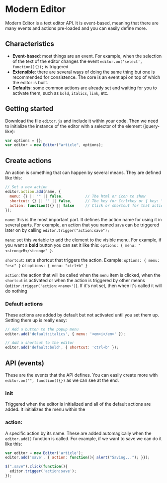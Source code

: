 # Modern Editor

Modern Editor is a text editor API. It is event-based, meaning that there are many events and actions pre-loaded and you can easily define more.


## Characteristics

- **Event-based**: most things are an event. For example, when the selection of the text of the editor changes the event `editor.on('select', function(){});` is triggered
- **Extensible**: there are several ways of doing the same thing but one is recommended for consistence. The core is an event api on top of which the editor is built.
- **Defaults**: some common actions are already set and waiting for you to activate them, such as `bold`, `italics`, `link`, etc.


## Getting started

Download the file `editor.js` and include it within your code. Then we need to initialize the instance of the editor with a selector of the element (jquery-like):

```js
var options = {};
var editor = new Editor("article", options);
```



## Create actions

An action is something that can happen by several means. They are defined like this:

```js
// Set a new action
editor.action.add(name, {
  menu: {} || "" || false,          // The html or icon to show
  shortcut: {} || "" || false,      // The key for Ctrl+key or { key: "esc" }
  action: function(){} || false     // Click or shortcut for that action
});
```

`name`: this is the most important part. It defines the action name for using it in several parts. For example, an action that you named `save` can be triggered later on by calling `editor.trigger("action:save");`

`menu`: set this variable to add the element to the visible menu. For example, if you want a **bold** button you can set it like this: `options: { menu: "<strong>B</strong>" }`.

`shortcut`: set a shortcut that triggers the action. Example: `options: { menu: "esc" }` or `options: { menu: "ctrl+b" }`

`action`: the action that will be called when the `menu` item is clicked, when the `shortcut` is activated or when the action is triggered by other means (`editor.trigger('action:<name>')`). If it's not set, then when it's called it will do nothing


### Default actions

These actions are added by default but not activated until you set them up. Setting them up is really easy:

```js
// Add a button to the popup menu
editor.add('default:italics', { menu: '<em>i</em>' });

// Add a shortcut to the editor
editor.add('default:bold', { shortcut: 'ctrl+b' });
```



## API (events)

These are the events that the API defines. You can easily create more with `editor.on("", function(){})` as we can see at the end.



### init

Triggered when the editor is initialized and all of the default actions are added. It initializes the menu within the <body>


### action:<name>

A specific action by its name. These are added automagically when the `editor.add()` function is called. For example, if we want to save we can do it like this:

```js
var editor = new Editor('article');
editor.add('save', { action: function(){ alert("Saving..."); }});

$(".save").click(function(){
  editor.trigger('action:save');
});
```




